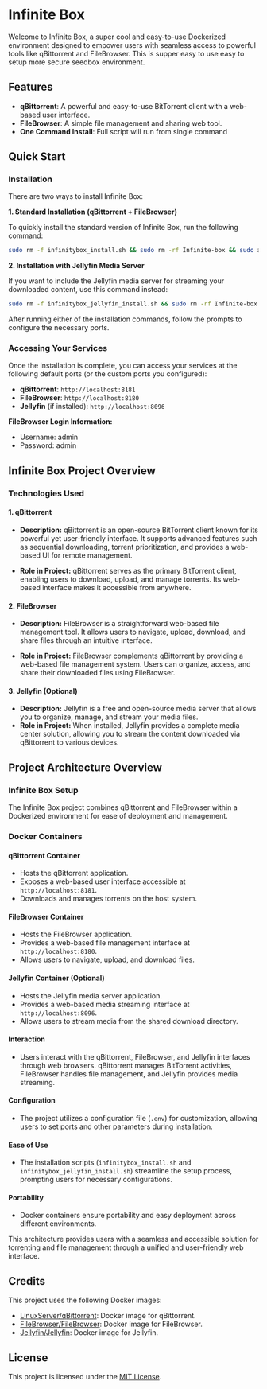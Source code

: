# Infinite Box

Welcome to Infinite Box, a super cool and easy-to-use Dockerized environment designed to empower users with seamless access to powerful tools like qBittorrent and FileBrowser. This is supper easy to use easy to setup more secure seedbox environment.

## Features

- **qBittorrent**: A powerful and easy-to-use BitTorrent client with a web-based user interface.
- **FileBrowser**: A simple file management and sharing web tool.
- **One Command Install**: Full script will run from single command

## Quick Start

### Installation

There are two ways to install Infinite Box:

**1. Standard Installation (qBittorrent + FileBrowser)**

To quickly install the standard version of Infinite Box, run the following command:

```bash
sudo rm -f infinitybox_install.sh && sudo rm -rf Infinite-box && sudo apt-get update && sudo apt-get install wget -y && sudo wget https://raw.githubusercontent.com/Niraj-Dilshan/Infinite-box/main/infinitybox_install.sh && chmod +x infinitybox_install.sh && ./infinitybox_install.sh
```

**2. Installation with Jellyfin Media Server**

If you want to include the Jellyfin media server for streaming your downloaded content, use this command instead:

```bash
sudo rm -f infinitybox_jellyfin_install.sh && sudo rm -rf Infinite-box && sudo apt-get update && sudo apt-get install wget -y && sudo wget https://raw.githubusercontent.com/Niraj-Dilshan/Infinite-box/main/infinitybox_jellyfin_install.sh && chmod +x infinitybox_jellyfin_install.sh && ./infinitybox_jellyfin_install.sh
```

After running either of the installation commands, follow the prompts to configure the necessary ports.

### Accessing Your Services

Once the installation is complete, you can access your services at the following default ports (or the custom ports you configured):

- **qBittorrent**: `http://localhost:8181`
- **FileBrowser**: `http://localhost:8180`
- **Jellyfin** (if installed): `http://localhost:8096`

**FileBrowser Login Information:**
- Username: admin
- Password: admin

## Infinite Box Project Overview

### Technologies Used

#### 1. qBittorrent

- **Description:** qBittorrent is an open-source BitTorrent client known for its powerful yet user-friendly interface. It supports advanced features such as sequential downloading, torrent prioritization, and provides a web-based UI for remote management.

- **Role in Project:** qBittorrent serves as the primary BitTorrent client, enabling users to download, upload, and manage torrents. Its web-based interface makes it accessible from anywhere.

#### 2. FileBrowser

- **Description:** FileBrowser is a straightforward web-based file management tool. It allows users to navigate, upload, download, and share files through an intuitive interface.

- **Role in Project:** FileBrowser complements qBittorrent by providing a web-based file management system. Users can organize, access, and share their downloaded files using FileBrowser.

#### 3. Jellyfin (Optional)

- **Description:** Jellyfin is a free and open-source media server that allows you to organize, manage, and stream your media files.
- **Role in Project:** When installed, Jellyfin provides a complete media center solution, allowing you to stream the content downloaded via qBittorrent to various devices.

## Project Architecture Overview

### Infinite Box Setup

The Infinite Box project combines qBittorrent and FileBrowser within a Dockerized environment for ease of deployment and management.

### Docker Containers

#### qBittorrent Container

- Hosts the qBittorrent application.
- Exposes a web-based user interface accessible at `http://localhost:8181`.
- Downloads and manages torrents on the host system.

#### FileBrowser Container

- Hosts the FileBrowser application.
- Provides a web-based file management interface at `http://localhost:8180`.
- Allows users to navigate, upload, and download files.

#### Jellyfin Container (Optional)

- Hosts the Jellyfin media server application.
- Provides a web-based media streaming interface at `http://localhost:8096`.
- Allows users to stream media from the shared download directory.

#### Interaction

- Users interact with the qBittorrent, FileBrowser, and Jellyfin interfaces through web browsers. qBittorrent manages BitTorrent activities, FileBrowser handles file management, and Jellyfin provides media streaming.

#### Configuration

- The project utilizes a configuration file (`.env`) for customization, allowing users to set ports and other parameters during installation.

#### Ease of Use

- The installation scripts (`infinitybox_install.sh` and `infinitybox_jellyfin_install.sh`) streamline the setup process, prompting users for necessary configurations.

#### Portability

- Docker containers ensure portability and easy deployment across different environments.

This architecture provides users with a seamless and accessible solution for torrenting and file management through a unified and user-friendly web interface.

## Credits

This project uses the following Docker images:

- [LinuxServer/qBittorrent](https://hub.docker.com/r/linuxserver/qbittorrent): Docker image for qBittorrent.
- [FileBrowser/FileBrowser](https://hub.docker.com/r/filebrowser/filebrowser): Docker image for FileBrowser.
- [Jellyfin/Jellyfin](https://hub.docker.com/r/jellyfin/jellyfin): Docker image for Jellyfin.

## License

This project is licensed under the [MIT License](LICENSE).
